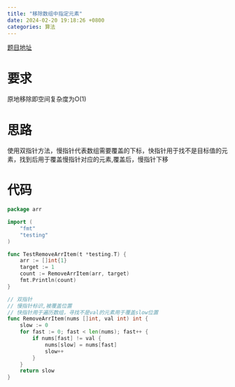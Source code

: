 ```yaml
---
title: "移除数组中指定元素"
date: 2024-02-20 19:18:26 +0800
categories: 算法
---
```

[题目地址](https://leetcode.cn/problems/remove-element/description/)

# 要求
原地移除即空间复杂度为O(1)

# 思路
使用双指针方法，慢指针代表数组需要覆盖的下标，快指针用于找不是目标值的元素，找到后用于覆盖慢指针对应的元素,覆盖后，慢指针下移

# 代码
```go
package arr

import (
	"fmt"
	"testing"
)

func TestRemoveArrItem(t *testing.T) {
	arr := []int{1}
	target := 1
	count := RemoveArrItem(arr, target)
	fmt.Println(count)
}

// 双指针
// 慢指针标识,被覆盖位置
// 快指针用于遍历数组，寻找不是val的元素用于覆盖slow位置
func RemoveArrItem(nums []int, val int) int {
	slow := 0
	for fast := 0; fast < len(nums); fast++ {
		if nums[fast] != val {
			nums[slow] = nums[fast]
			slow++
		}
	}
	return slow
}
```